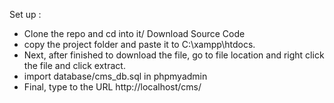 Set up :
- Clone the repo and cd into it/ Download Source Code
- copy the project folder and paste it to C:\xampp\htdocs.
- Next, after finished to download the file, go to file location and right click the file and click extract.
- import database/cms_db.sql in phpmyadmin
- Final, type to the URL http://localhost/cms/
